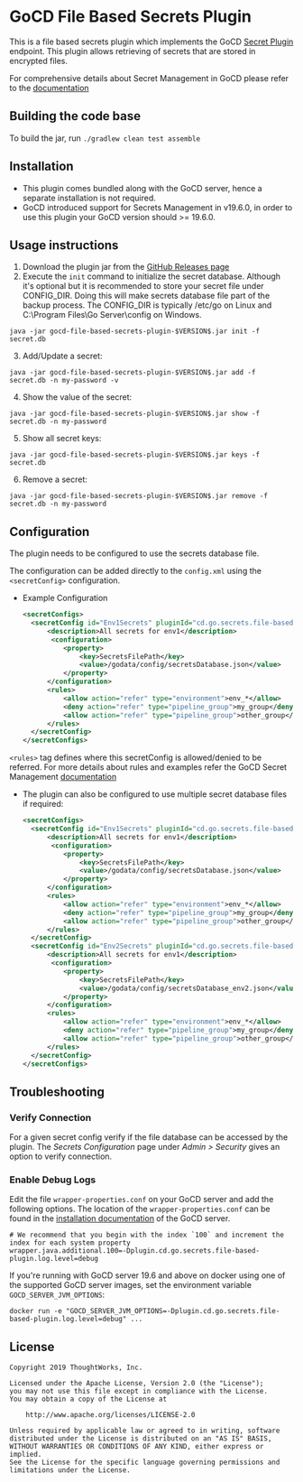 # GoCD File Based Secrets Plugin

This is a file based secrets plugin which implements the GoCD [Secret Plugin](https://plugin-api.gocd.org/current/secrets) endpoint. This plugin allows retrieving of secrets that are stored in encrypted files.

For comprehensive details about Secret Management in GoCD please refer to the [documentation](https://docs.gocd.org/current/configuration/secrets_management.html)

## Building the code base

To build the jar, run `./gradlew clean test assemble`

## Installation

- This plugin comes bundled along with the GoCD server, hence a separate installation is not required.
- GoCD introduced support for Secrets Management in v19.6.0, in order to use this plugin your GoCD version should >= 19.6.0.

## Usage instructions
  
  1. Download the plugin jar from the [GitHub Releases page](https://github.com/gocd/gocd-file-based-secrets-plugin)
  2. Execute the `init` command to initialize the secret database. Although it's optional but it is recommended to 
  store your secret file under CONFIG_DIR. Doing this will make secrets database file part of the backup process. 
  The CONFIG_DIR is typically /etc/go on Linux and C:\Program Files\Go Server\config on Windows. 

  ```shell
  java -jar gocd-file-based-secrets-plugin-$VERSION$.jar init -f secret.db
  ```
  3. Add/Update a secret:
  ```shell
  java -jar gocd-file-based-secrets-plugin-$VERSION$.jar add -f secret.db -n my-password -v
  ```
  4. Show the value of the secret:
  ```shell
  java -jar gocd-file-based-secrets-plugin-$VERSION$.jar show -f secret.db -n my-password
  ```
  5. Show all secret keys:
  ```shell
  java -jar gocd-file-based-secrets-plugin-$VERSION$.jar keys -f secret.db
  ```
  6. Remove a secret:
  ```shell
  java -jar gocd-file-based-secrets-plugin-$VERSION$.jar remove -f secret.db -n my-password
  ```

## Configuration

The plugin needs to be configured to use the secrets database file. 

The configuration can be added directly to the `config.xml` using the `<secretConfig>` configuration.

* Example Configuration

    ```xml
    <secretConfigs>
      <secretConfig id="Env1Secrets" pluginId="cd.go.secrets.file-based-plugin">
          <description>All secrets for env1</description>
           <configuration>
              <property>
                  <key>SecretsFilePath</key>
                  <value>/godata/config/secretsDatabase.json</value>
              </property>
          </configuration>
          <rules>
              <allow action="refer" type="environment">env_*</allow>
              <deny action="refer" type="pipeline_group">my_group</deny>
              <allow action="refer" type="pipeline_group">other_group</allow>
          </rules>
      </secretConfig>
    </secretConfigs>
    ```
`<rules>` tag defines where this secretConfig is allowed/denied to be referred. For more details about rules and examples refer the GoCD Secret Management [documentation](https://docs.gocd.org/current/configuration/secrets_management.html)

* The plugin can also be configured to use multiple secret database files if required:

    ```xml
    <secretConfigs>
      <secretConfig id="Env1Secrets" pluginId="cd.go.secrets.file-based-plugin">
          <description>All secrets for env1</description>
           <configuration>
              <property>
                  <key>SecretsFilePath</key>
                  <value>/godata/config/secretsDatabase.json</value>
              </property>
          </configuration>
          <rules>
              <allow action="refer" type="environment">env_*</allow>
              <deny action="refer" type="pipeline_group">my_group</deny>
              <allow action="refer" type="pipeline_group">other_group</allow>
          </rules>
      </secretConfig>
      <secretConfig id="Env2Secrets" pluginId="cd.go.secrets.file-based-plugin">
          <description>All secrets for env1</description>
           <configuration>
              <property>
                  <key>SecretsFilePath</key>
                  <value>/godata/config/secretsDatabase_env2.json</value>
              </property>
          </configuration>
          <rules>
              <allow action="refer" type="environment">env_*</allow>
              <deny action="refer" type="pipeline_group">my_group</deny>
              <allow action="refer" type="pipeline_group">other_group</allow>
          </rules>
      </secretConfig>
    </secretConfigs>
    ```

## Troubleshooting

### Verify Connection

For a given secret config verify if the file database can be accessed by the plugin. The *Secrets Configuration* page under *Admin > Security* gives an option to verify connection.

### Enable Debug Logs

Edit the file `wrapper-properties.conf` on your GoCD server and add the following options. The location of the `wrapper-properties.conf` can be found in the [installation documentation](https://docs.gocd.org/current/installation/installing_go_server.html) of the GoCD server.

```properties
# We recommend that you begin with the index `100` and increment the index for each system property
wrapper.java.additional.100=-Dplugin.cd.go.secrets.file-based-plugin.log.level=debug
```

If you're running with GoCD server 19.6 and above on docker using one of the supported GoCD server images, set the environment variable `GOCD_SERVER_JVM_OPTIONS`:

```shell
docker run -e "GOCD_SERVER_JVM_OPTIONS=-Dplugin.cd.go.secrets.file-based-plugin.log.level=debug" ...
```

## License

```plain
Copyright 2019 ThoughtWorks, Inc.

Licensed under the Apache License, Version 2.0 (the "License");
you may not use this file except in compliance with the License.
You may obtain a copy of the License at

    http://www.apache.org/licenses/LICENSE-2.0

Unless required by applicable law or agreed to in writing, software
distributed under the License is distributed on an "AS IS" BASIS,
WITHOUT WARRANTIES OR CONDITIONS OF ANY KIND, either express or implied.
See the License for the specific language governing permissions and
limitations under the License.
```
